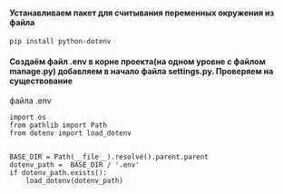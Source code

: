#### Устанавливаем пакет для считывания переменных окружения из файла
```
pip install python-dotenv
```
#### Создаём файл .env в корне проекта(на одном уровне с файлом manage.py) добавляем в начало файла settings.py. Проверяем на существование 
файла .env 
```
import os
from pathlib import Path
from dotenv import load_dotenv


BASE_DIR = Path(__file__).resolve().parent.parent
dotenv_path =  BASE_DIR / '.env'
if dotenv_path.exists():
    load_dotenv(dotenv_path)
```
